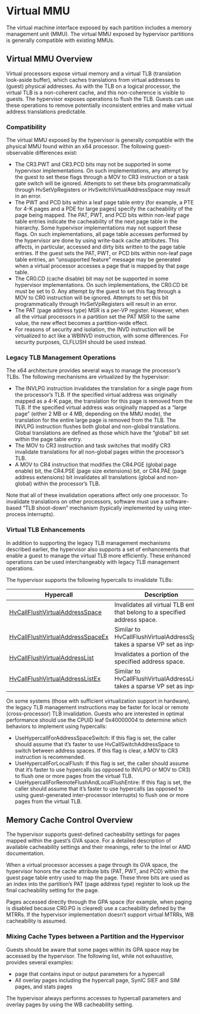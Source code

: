 # Virtual MMU

The virtual machine interface exposed by each partition includes a memory management unit (MMU). The virtual MMU exposed by hypervisor partitions is generally compatible with existing MMUs.

## Virtual MMU Overview

Virtual processors expose virtual memory and a virtual TLB (translation look-aside buffer), which caches translations from virtual addresses to (guest) physical addresses. As with the TLB on a logical processor, the virtual TLB is a non-coherent cache, and this non-coherence is visible to guests. The hypervisor exposes operations to flush the TLB. Guests can use these operations to remove potentially inconsistent entries and make virtual address translations predictable.

### Compatibility

The virtual MMU exposed by the hypervisor is generally compatible with the physical MMU found within an x64 processor. The following guest-observable differences exist:

- The CR3.PWT and CR3.PCD bits may not be supported in some hypervisor implementations. On such implementations, any attempt by the guest to set these flags through a MOV to CR3 instruction or a task gate switch will be ignored. Attempts to set these bits programmatically through HvSetVpRegisters or HvSwitchVirtualAddressSpace may result in an error.
- The PWT and PCD bits within a leaf page table entry (for example, a PTE for 4-K pages and a PDE for large pages) specify the cacheability of the page being mapped. The PAT, PWT, and PCD bits within non-leaf page table entries indicate the cacheability of the next page table in the hierarchy. Some hypervisor implementations may not support these flags. On such implementations, all page table accesses performed by the hypervisor are done by using write-back cache attributes. This affects, in particular, accessed and dirty bits written to the page table entries. If the guest sets the PAT, PWT, or PCD bits within non-leaf page table entries, an “unsupported feature” message may be generated when a virtual processor accesses a page that is mapped by that page table.
- The CR0.CD (cache disable) bit may not be supported in some hypervisor implementations. On such implementations, the CR0.CD bit must be set to 0. Any attempt by the guest to set this flag through a MOV to CR0 instruction will be ignored. Attempts to set this bit programmatically through HvSetVpRegisters will result in an error.
- The PAT (page address type) MSR is a per-VP register. However, when all the virtual processors in a partition set the PAT MSR to the same value, the new effect becomes a partition-wide effect.
- For reasons of security and isolation, the INVD instruction will be virtualized to act like a WBINVD instruction, with some differences. For security purposes, CLFLUSH should be used instead.

### Legacy TLB Management Operations

The x64 architecture provides several ways to manage the processor’s TLBs. The following mechanisms are virtualized by the hypervisor:
- The INVLPG instruction invalidates the translation for a single page from the processor’s TLB. If the specified virtual address was originally mapped as a 4-K page, the translation for this page is removed from the TLB. If the specified virtual address was originally mapped as a “large page” (either 2 MB or 4 MB, depending on the MMU mode), the translation for the entire large page is removed from the TLB. The INVLPG instruction flushes both global and non-global translations. Global translations are defined as those which have the “global” bit set within the page table entry.
- The MOV to CR3 instruction and task switches that modify CR3 invalidate translations for all non-global pages within the processor’s TLB.
- A MOV to CR4 instruction that modifies the CR4.PGE (global page enable) bit, the CR4.PSE (page size extensions) bit, or CR4.PAE (page address extensions) bit invalidates all translations (global and non-global) within the processor’s TLB.

Note that all of these invalidation operations affect only one processor. To invalidate translations on other processors, software must use a software-based “TLB shoot-down” mechanism (typically implemented by using inter-process interrupts).

### Virtual TLB Enhancements

In addition to supporting the legacy TLB management mechanisms described earlier, the hypervisor also supports a set of enhancements that enable a guest to manage the virtual TLB more efficiently. These enhanced operations can be used interchangeably with legacy TLB management operations.

The hypervisor supports the following hypercalls to invalidate TLBs:

| Hypercall                                                                           | Description                                     |
|-------------------------------------------------------------------------------------|-------------------------------------------------|
| [HvCallFlushVirtualAddressSpace](hypercalls/HvCallFlushVirtualAddressSpace.md)      | Invalidates all virtual TLB entries that belong to a specified address space.    |
| [HvCallFlushVirtualAddressSpaceEx](hypercalls/HvCallFlushVirtualAddressSpaceEx.md)  | Similar to HvCallFlushVirtualAddressSpace, takes a sparse VP set as input.    |
| [HvCallFlushVirtualAddressList](hypercalls/HvCallFlushVirtualAddressList.md)        | Invalidates a portion of the specified address space.    |
| [HvCallFlushVirtualAddressListEx](hypercalls/HvCallFlushVirtualAddressListEx.md)    | Similar to HvCallFlushVirtualAddressList, takes a sparse VP set as input.    |

On some systems (those with sufficient virtualization support in hardware), the legacy TLB management instructions may be faster for local or remote (cross-processor) TLB invalidation. Guests who are interested in optimal performance should use the CPUID leaf 0x40000004 to determine which behaviors to implement using hypercalls:

- UseHypercallForAddressSpaceSwitch: If this flag is set, the caller should assume that it’s faster to use HvCallSwitchAddressSpace to switch between address spaces. If this flag is clear, a MOV to CR3 instruction is recommended.
- UseHypercallForLocalFlush: If this flag is set, the caller should assume that it’s faster to use hypercalls (as opposed to INVLPG or MOV to CR3) to flush one or more pages from the virtual TLB.
- UseHypercallForRemoteFlushAndLocalFlushEntire: If this flag is set, the caller should assume that it’s faster to use hypercalls (as opposed to using guest-generated inter-processor interrupts) to flush one or more pages from the virtual TLB.

## Memory Cache Control Overview

The hypervisor supports guest-defined cacheability settings for pages mapped within the guest’s GVA space. For a detailed description of available cacheability settings and their meanings, refer to the Intel or AMD documentation.

When a virtual processor accesses a page through its GVA space, the hypervisor honors the cache attribute bits (PAT, PWT, and PCD) within the guest page table entry used to map the page. These three bits are used as an index into the partition’s PAT (page address type) register to look up the final cacheability setting for the page.

Pages accessed directly through the GPA space (for example, when paging is disabled because CR0.PG is cleared) use a cacheability defined by the MTRRs. If the hypervisor implementation doesn’t support virtual MTRRs, WB cacheability is assumed.

### Mixing Cache Types between a Partition and the Hypervisor

Guests should be aware that some pages within its GPA space may be accessed by the hypervisor. The following list, while not exhaustive, provides several examples:

- page that contains input or output parameters for a hypercall
- All overlay pages including the hypercall page, SynIC SIEF and SIM pages, and stats pages

The hypervisor always performs accesses to hypercall parameters and overlay pages by using the WB cacheability setting.